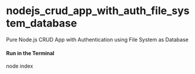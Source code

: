 # nodejs_crud_app_with_auth_file_system_database
Pure Node.js CRUD App with Authentication using File System as Database

#### Run in the Terminal
node index

